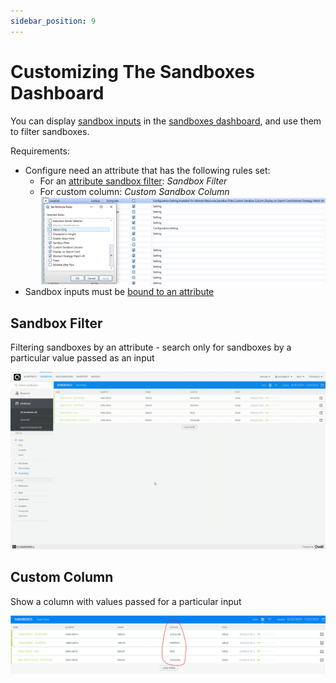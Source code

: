 ```yaml
---
sidebar_position: 9
---
```


# Customizing The Sandboxes Dashboard

You can display [sandbox inputs](../../../portal/blueprints/creating-blueprints/add-user-inputs.md) in the [sandboxes dashboard](../../../portal/sandboxes/sandboxes-dashboard.md), and use them to filter sandboxes.

Requirements:
- Configure need an attribute that has the following rules set:
    - For an [attribute sandbox filter](#sandbox-filter): *Sandbox Filter*
    - For custom column: *Custom Sandbox Column*
    ![attribute rules](../../../../static/Images/Admin-Guide/CustomizingSandboxesDashboard/AttributeRules.png)
- Sandbox inputs must be [bound to an attribute](../../../portal/blueprints/creating-blueprints/link-global-input-to-attribute.md)

## Sandbox Filter

Filtering sandboxes by an attribute - search only for sandboxes by a particular value passed as an input

![filter demo](../../../../static/Images/Admin-Guide/CustomizingSandboxesDashboard/filter.gif)

## Custom Column

Show a column with values passed for a particular input

![column demo](../../../../static/Images/Admin-Guide/CustomizingSandboxesDashboard/CustomColumn.png)
